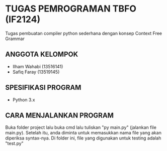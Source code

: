 # TUGAS PEMROGRAMAN TBFO (IF2124)
Tugas pembuatan compiler python sederhana dengan konsep Context Free Grammar

## ANGGOTA KELOMPOK
* Ilham Wahabi (13516141)
* Safiq Faray (13519145)

## SPESIFIKASI PROGRAM
* Python 3.x

## CARA MENJALANKAN PROGRAM
Buka folder project lalu buka cmd lalu tuliskan "py main.py" (jalankan file main.py). Setelah itu, anda diminta untuk memasukkan nama file yang akan diperiksa syntax-nya. Di folder ini, file yang digunakan untuk testing adalah "test.py"
